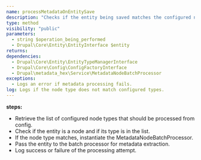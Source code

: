```yaml
---
name: processMetadataOnEntitySave
description: "Checks if the entity being saved matches the configured node types for processing. If a match is found, it starts a MetadataNodeBatchProcessor to process the entity."
type: method
visibility: "public"
parameters: 
  - string $operation_being_performed
  - Drupal\Core\Entity\EntityInterface $entity
returns: 
dependencies:
  - Drupal\Core\Entity\EntityTypeManagerInterface
  - Drupal\Core\Config\ConfigFactoryInterface
  - Drupal\metadata_hex\Service\MetadataNodeBatchProcessor
exceptions:
  - Logs an error if metadata processing fails.
log: Logs if the node type does not match configured types.
---
```



**steps:**
  - Retrieve the list of configured node types that should be processed from config.
  - Check if the entity is a node and if its type is in the list.
  - If the node type matches, instantiate the MetadataNodeBatchProcessor.
  - Pass the entity to the batch processor for metadata extraction.
  - Log success or failure of the processing attempt.